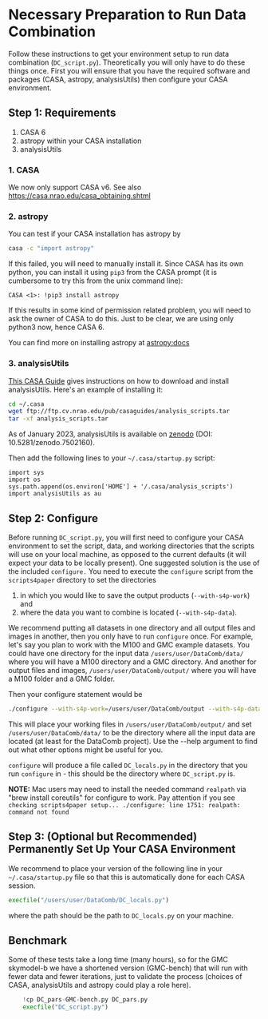 # Necessary Preparation to Run Data Combination
Follow these instructions to get your environment setup to run data combination (`DC_script.py`). Theoretically you will only have to do these things once. First you will ensure that you have the required software and packages (CASA, astropy, analysisUtils) then configure your CASA environment.

## Step 1: Requirements

1. CASA 6
2. astropy within your CASA installation
3. analysisUtils

### 1. CASA

We now only support CASA v6. See also https://casa.nrao.edu/casa_obtaining.shtml

### 2. astropy

You can test if your CASA installation has astropy by

```bash
casa -c "import astropy"
```
If this failed, you will need to manually install it.  Since CASA has its own python, you can
install it using `pip3` from the CASA prompt (it is cumbersome to try this from the unix command line):

```plain
CASA <1>: !pip3 install astropy
```
If this results in some kind of permission related problem, you will need to ask the owner of CASA to do this. Just to be clear, we are using only python3 now, hence CASA 6. 

You can find more on installing astropy at [astropy:docs](https://docs.astropy.org/en/stable/install.html)

### 3. analysisUtils

[This CASA Guide](https://casaguides.nrao.edu/index.php/Analysis_Utilities) gives instructions on how to download and install analysisUtils. Here's an example of installing it:

```bash
cd ~/.casa
wget ftp://ftp.cv.nrao.edu/pub/casaguides/analysis_scripts.tar
tar -xf analysis_scripts.tar
```

As of January 2023, analysisUtils is available on [zenodo](https://zenodo.org/record/7502160) (DOI: 10.5281/zenodo.7502160).

Then add the following lines to your `~/.casa/startup.py` script:

```plain
import sys
import os
sys.path.append(os.environ['HOME'] + '/.casa/analysis_scripts')
import analysisUtils as au
```


## Step 2: Configure

Before running `DC_script.py`, you will first need to configure your CASA
environment to set the script, data, and working directories that the
scripts will use on your local machine, as opposed to the current
defaults (it will expect your data to be locally present). One
suggested solution is the use of the included `configure.` You need to
execute the `configure` script from the `scripts4paper` directory to
set the directories

1. in which you would like to save the output products (`--with-s4p-work`) and
2. where the data you want to combine is located (`--with-s4p-data`).

We recommend putting all datasets in one directory and all output
files and images in another, then you only have to run `configure`
once. For example, let's say you plan to work with the M100 and GMC
example datasets. You could have one directory for the input data
`/users/user/DataComb/data/` where you will have a M100 directory and
a GMC directory. And another for output files and images,
`/users/user/DataComb/output/` where you will have a M100 folder and a
GMC folder.

Then your configure statement would be

```bash
./configure --with-s4p-work=/users/user/DataComb/output --with-s4p-data=/users/user/DataComb/data
```

This will place your working files in `/users/user/DataComb/output/` and
set `/users/user/DataComb/data/` to be the directory where all the
input data are located (at least for the DataComb project). Use the
--help argument to find out what other options might be useful for
you.

`configure` will produce a file called `DC_locals.py` in the directory
that you run `configure` in - this should be the directory where
`DC_script.py` is.


**NOTE:**  Mac users may need to install the needed command `realpath` via "brew install coreutils" for configure to work. Pay attention if you see ```checking scripts4paper setup... ./configure: line 1751: realpath: command not found```

## Step 3: (Optional but Recommended) Permanently Set Up Your CASA Environment

We recommend to place your version of the following line in your `~/.casa/startup.py` file so that this is
automatically done for each CASA session.

```python
execfile("/users/user/DataComb/DC_locals.py")
```

where the path should be the path to `DC_locals.py` on your machine.

## Benchmark

Some of these tests take a long time (many hours), so for the GMC skymodel-b we have a shortened
version (GMC-bench) that will run with fewer data and fewer iterations, just to validate the process
(choices of CASA, analysisUtils and astropy could play a role here). 


```python
    !cp DC_pars-GMC-bench.py DC_pars.py
    execfile("DC_script.py")
```


